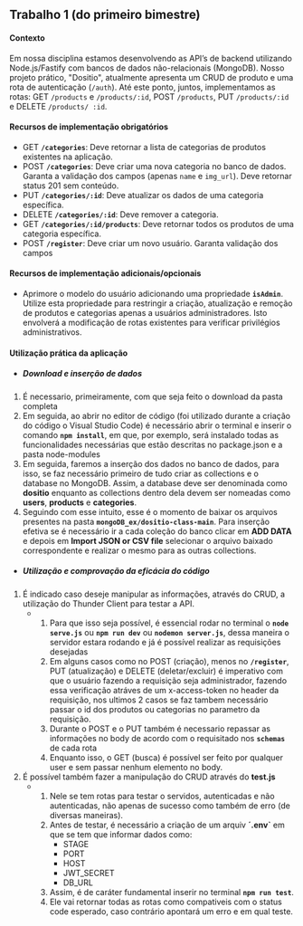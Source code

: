 ## Trabalho 1 (do primeiro bimestre)
 ####  Contexto
 Em nossa disciplina estamos desenvolvendo as API’s de backend utilizando Node.js/Fastify
 com bancos de dados não-relacionais (MongoDB). Nosso projeto prático, "Dositio",
 atualmente apresenta um CRUD de produto e uma rota de autenticação (`/auth`). Até este
 ponto, juntos, implementamos as rotas: GET `/products` e `/products/:id`, POST `/products`,
 PUT `/products/:id` e DELETE `/products/ :id`.

#### Recursos de implementação obrigatórios 
 * GET **`/categories`**: Deve retornar a lista de categorias de produtos existentes na
 aplicação.
 * POST **`/categories`**: Deve criar uma nova categoria no banco de dados. Garanta a
 validação dos campos (apenas `name` e `img_url`). Deve retornar status 201 sem
 conteúdo.
 * PUT **`/categories/:id`**: Deve atualizar os dados de uma categoria específica.
 * DELETE **`/categories/:id`**: Deve remover a categoria.
 * GET **`/categories/:id/products`**: Deve retornar todos os produtos de uma categoria
 específica.
 * POST **`/register`**: Deve criar um novo usuário. Garanta validação dos campos

#### Recursos de implementação adicionais/opcionais
 * Aprimore o modelo do usuário adicionando uma propriedade **`isAdmin`**. Utilize esta
 propriedade para restringir a criação, atualização e remoção de produtos e
 categorias apenas a usuários administradores. Isto envolverá a modificação de rotas
 existentes para verificar privilégios administrativos.

#### Utilização prática da aplicação 
* ##### Download e inserção de dados
1) É necessario, primeiramente, com que seja feito o download da pasta completa
2) Em seguida, ao abrir no editor de código (foi utilizado durante a criação do código o Visual Studio Code) é necessário abrir o terminal e inserir o comando **`npm install`**, em que, por exemplo, será instalado todas as funcionalidades necessárias que estão descritas no package.json e a pasta node-modules
3) Em seguida, faremos a inserção dos dados no banco de dados, para isso, se faz necessário primeiro de tudo criar as collections  e o database no MongoDB. Assim, a database deve ser denominada como **dositio** enquanto as collections dentro dela devem ser nomeadas como **users**, **products** e **categories**.
4) Seguindo com esse intuito, esse é o momento de baixar os arquivos presentes na pasta **`mongoDB_ex/dositio-class-main`**. Para inserção efetiva se é necessário ir a cada coleção do banco clicar em **ADD DATA** e depois em **Import JSON or CSV file** selecionar o arquivo baixado correspondente e realizar o mesmo para as outras collections.

* ##### Utilização e comprovação da eficácia do código
1) É indicado caso deseje manipular as informações, através do CRUD, a utilização do Thunder Client para testar a API.
   * 1) Para que isso seja possível, é essencial rodar no terminal o **`node serve.js`** ou **`npm run dev`** ou **`nodemon server.js`**, dessa maneira o servidor estara rodando e já é possível realizar as requisições desejadas
     2) Em alguns casos como no POST (criação), menos no **`/register`**, PUT (atualização) e DELETE (deletar/excluir) é imperativo com que o usuário fazendo a requisição seja administrador, fazendo essa verificação atráves de um x-access-token no header da requisição, nos ultimos 2 casos se faz tambem necessário passar o id dos produtos ou categorias no parametro da requisição.
     3) Durante o POST e o PUT também é necessario repassar as informações no body de acordo com o requisitado nos **`schemas`** de cada rota
     4) Enquanto isso, o GET (busca) é possível ser feito por qualquer user e sem passar nenhum elemento no body.
2) É possível também fazer a manipulação do CRUD através do **test.js**
   * 1) Nele se tem rotas para testar o servidos, autenticadas e não autenticadas, não apenas de sucesso como também de erro (de diversas maneiras).
     2) Antes de testar, é necessário a criação de um arquiv **´.env`** em que se tem que informar dados como:
        * STAGE
        * PORT 
        * HOST
        * JWT_SECRET
        * DB_URL
     3) Assim, é de caráter fundamental inserir no terminal **`npm run test`**.
     4) Ele vai retornar todas as rotas como compativeis com o status code esperado, caso contrário apontará um erro e em qual teste.



